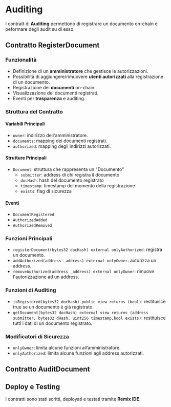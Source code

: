# Auditing

I contratt di **Auditing** permettono di registrare un documento on-chain e peformare degli audit su di esso.

## Contratto RegisterDocument

### Funzionalità

- Definizione di un **amministratore** che gestisce le autorizzazioni.
- Possibilità di aggiungere/rimuovere **utenti autorizzati** alla registrazione di un documento.
- Registrazione dei **documenti** on-chain.
- Visualizzazione dei documenti registrati.
- Eventi per **trasparenza** e auditing.

### Struttura del Contratto

#### Variabili Principali

- `owner`: indirizzo dell'amministratore.
- `documents`: mapping dei documenti registrati.
- `authorized`: mapping degli indirizzi autorizzati.

#### Strutture Principali
- `Document`: struttura che rappresenta un "Documento"
  - `submitter`: address di chi registra il documento
  - `docHash`: hash del documento registrato
  - `timestamp`: timestamp del momento della registrazione
  - `exists`: flag di sicurezza

#### Eventi

- `DocumentRegistered`
- `AuthorizedAdded`
- `AuthorizedRemoved`

### Funzioni Principali
- `registerDocument(bytes32 docHash) external onlyAuthorized`: registra un documento.
- `addAuthorized(address _address) external onlyOwner`: autorizza un address.
- `removeAuthorized(address _address) external onlyOwner`: rimuove l'autorizzazione ad un address.

### Funzioni di Auditing
- `isRegistered(bytes32 docHash) public view returns (bool)`: restituisce true se un documento è già registrato.
- `getDocument(bytes32 docHash) external view returns (address submitter, bytes32 dHash, uint256 timestamp,bool exists)`: restituisce tutti i dati di un documento registrato.

### Modificatori di Sicurezza

- `onlyOwner`: limita alcune funzioni all’amministratore.
- `onlyAuthorized`: limita alcune funzioni agli address autorizzati.

## Contratto AuditDocument

## Deploy e Testing

I contratti sono stati scritti, deployati e testati tramite **Remix IDE**.
